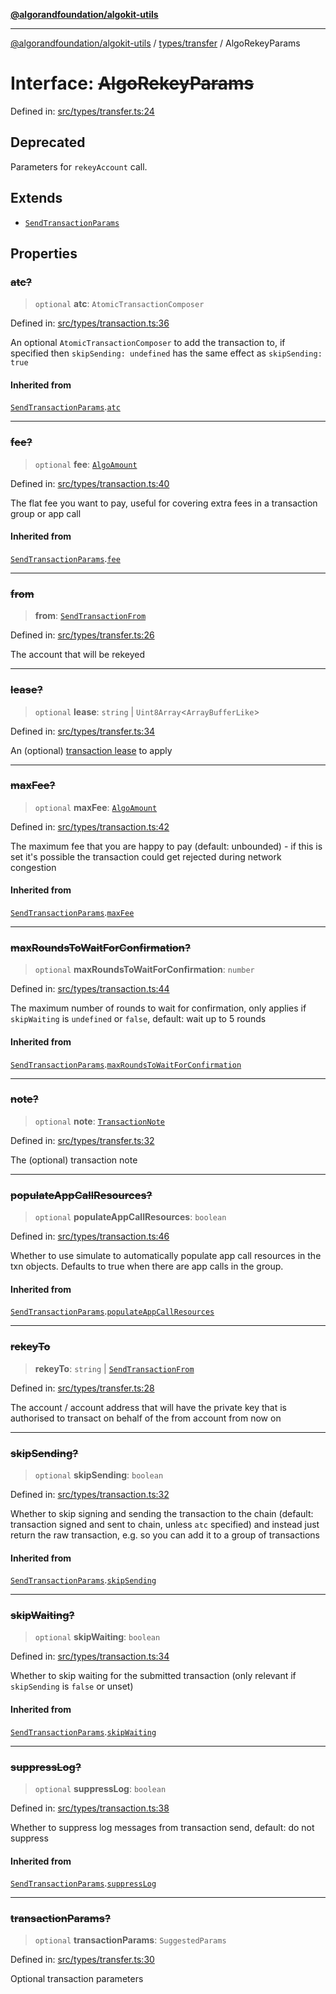 [**@algorandfoundation/algokit-utils**](../../../README.md)

***

[@algorandfoundation/algokit-utils](../../../README.md) / [types/transfer](../README.md) / AlgoRekeyParams

# Interface: ~~AlgoRekeyParams~~

Defined in: [src/types/transfer.ts:24](https://github.com/algorandfoundation/algokit-utils-ts/blob/main/src/types/transfer.ts#L24)

## Deprecated

Parameters for `rekeyAccount` call.

## Extends

- [`SendTransactionParams`](../../transaction/interfaces/SendTransactionParams.md)

## Properties

### ~~atc?~~

> `optional` **atc**: `AtomicTransactionComposer`

Defined in: [src/types/transaction.ts:36](https://github.com/algorandfoundation/algokit-utils-ts/blob/main/src/types/transaction.ts#L36)

An optional `AtomicTransactionComposer` to add the transaction to, if specified then `skipSending: undefined` has the same effect as `skipSending: true`

#### Inherited from

[`SendTransactionParams`](../../transaction/interfaces/SendTransactionParams.md).[`atc`](../../transaction/interfaces/SendTransactionParams.md#atc)

***

### ~~fee?~~

> `optional` **fee**: [`AlgoAmount`](../../amount/classes/AlgoAmount.md)

Defined in: [src/types/transaction.ts:40](https://github.com/algorandfoundation/algokit-utils-ts/blob/main/src/types/transaction.ts#L40)

The flat fee you want to pay, useful for covering extra fees in a transaction group or app call

#### Inherited from

[`SendTransactionParams`](../../transaction/interfaces/SendTransactionParams.md).[`fee`](../../transaction/interfaces/SendTransactionParams.md#fee)

***

### ~~from~~

> **from**: [`SendTransactionFrom`](../../transaction/type-aliases/SendTransactionFrom.md)

Defined in: [src/types/transfer.ts:26](https://github.com/algorandfoundation/algokit-utils-ts/blob/main/src/types/transfer.ts#L26)

The account that will be rekeyed

***

### ~~lease?~~

> `optional` **lease**: `string` \| `Uint8Array`\<`ArrayBufferLike`\>

Defined in: [src/types/transfer.ts:34](https://github.com/algorandfoundation/algokit-utils-ts/blob/main/src/types/transfer.ts#L34)

An (optional) [transaction lease](https://dev.algorand.co/concepts/transactions/leases) to apply

***

### ~~maxFee?~~

> `optional` **maxFee**: [`AlgoAmount`](../../amount/classes/AlgoAmount.md)

Defined in: [src/types/transaction.ts:42](https://github.com/algorandfoundation/algokit-utils-ts/blob/main/src/types/transaction.ts#L42)

The maximum fee that you are happy to pay (default: unbounded) - if this is set it's possible the transaction could get rejected during network congestion

#### Inherited from

[`SendTransactionParams`](../../transaction/interfaces/SendTransactionParams.md).[`maxFee`](../../transaction/interfaces/SendTransactionParams.md#maxfee)

***

### ~~maxRoundsToWaitForConfirmation?~~

> `optional` **maxRoundsToWaitForConfirmation**: `number`

Defined in: [src/types/transaction.ts:44](https://github.com/algorandfoundation/algokit-utils-ts/blob/main/src/types/transaction.ts#L44)

The maximum number of rounds to wait for confirmation, only applies if `skipWaiting` is `undefined` or `false`, default: wait up to 5 rounds

#### Inherited from

[`SendTransactionParams`](../../transaction/interfaces/SendTransactionParams.md).[`maxRoundsToWaitForConfirmation`](../../transaction/interfaces/SendTransactionParams.md#maxroundstowaitforconfirmation)

***

### ~~note?~~

> `optional` **note**: [`TransactionNote`](../../transaction/type-aliases/TransactionNote.md)

Defined in: [src/types/transfer.ts:32](https://github.com/algorandfoundation/algokit-utils-ts/blob/main/src/types/transfer.ts#L32)

The (optional) transaction note

***

### ~~populateAppCallResources?~~

> `optional` **populateAppCallResources**: `boolean`

Defined in: [src/types/transaction.ts:46](https://github.com/algorandfoundation/algokit-utils-ts/blob/main/src/types/transaction.ts#L46)

Whether to use simulate to automatically populate app call resources in the txn objects. Defaults to true when there are app calls in the group.

#### Inherited from

[`SendTransactionParams`](../../transaction/interfaces/SendTransactionParams.md).[`populateAppCallResources`](../../transaction/interfaces/SendTransactionParams.md#populateappcallresources)

***

### ~~rekeyTo~~

> **rekeyTo**: `string` \| [`SendTransactionFrom`](../../transaction/type-aliases/SendTransactionFrom.md)

Defined in: [src/types/transfer.ts:28](https://github.com/algorandfoundation/algokit-utils-ts/blob/main/src/types/transfer.ts#L28)

The account / account address that will have the private key that is authorised to transact on behalf of the from account from now on

***

### ~~skipSending?~~

> `optional` **skipSending**: `boolean`

Defined in: [src/types/transaction.ts:32](https://github.com/algorandfoundation/algokit-utils-ts/blob/main/src/types/transaction.ts#L32)

Whether to skip signing and sending the transaction to the chain (default: transaction signed and sent to chain, unless `atc` specified)
and instead just return the raw transaction, e.g. so you can add it to a group of transactions

#### Inherited from

[`SendTransactionParams`](../../transaction/interfaces/SendTransactionParams.md).[`skipSending`](../../transaction/interfaces/SendTransactionParams.md#skipsending)

***

### ~~skipWaiting?~~

> `optional` **skipWaiting**: `boolean`

Defined in: [src/types/transaction.ts:34](https://github.com/algorandfoundation/algokit-utils-ts/blob/main/src/types/transaction.ts#L34)

Whether to skip waiting for the submitted transaction (only relevant if `skipSending` is `false` or unset)

#### Inherited from

[`SendTransactionParams`](../../transaction/interfaces/SendTransactionParams.md).[`skipWaiting`](../../transaction/interfaces/SendTransactionParams.md#skipwaiting)

***

### ~~suppressLog?~~

> `optional` **suppressLog**: `boolean`

Defined in: [src/types/transaction.ts:38](https://github.com/algorandfoundation/algokit-utils-ts/blob/main/src/types/transaction.ts#L38)

Whether to suppress log messages from transaction send, default: do not suppress

#### Inherited from

[`SendTransactionParams`](../../transaction/interfaces/SendTransactionParams.md).[`suppressLog`](../../transaction/interfaces/SendTransactionParams.md#suppresslog)

***

### ~~transactionParams?~~

> `optional` **transactionParams**: `SuggestedParams`

Defined in: [src/types/transfer.ts:30](https://github.com/algorandfoundation/algokit-utils-ts/blob/main/src/types/transfer.ts#L30)

Optional transaction parameters
